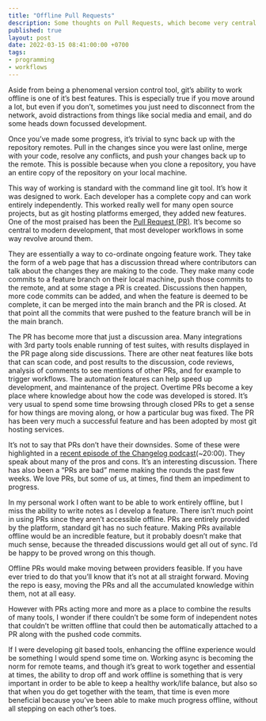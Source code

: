 ```yaml
---
title: "Offline Pull Requests"
description: Some thoughts on Pull Requests, which become very central to modern development
published: true
layout: post
date: 2022-03-15 08:41:00:00 +0700
tags:
- programming
- workflows
--- 
```

Aside from being a phenomenal version control tool, git’s ability to work offline is one of it’s best features. This is especially true if you move around a lot, but even if you don’t, sometimes you just need to disconnect from the network, avoid distractions from things like social media and email, and do some heads down focussed development.

Once you’ve made some progress, it’s trivial to sync back up with the repository remotes. Pull in the changes since you were last online, merge with your code, resolve any conflicts, and push your changes back up to the remote. This is possible because when you clone a repository, you have an entire copy of the repository on your local machine.

This way of working is standard with the command line git tool. It’s how it was designed to work. Each developer has a complete copy and can work entirely independently. This worked really well for many open source projects, but as git hosting platforms emerged, they added new features. One of the most praised has been the [Pull Request (PR)](https://docs.github.com/en/pull-requests/collaborating-with-pull-requests/proposing-changes-to-your-work-with-pull-requests/about-pull-requests). It’s become so central to modern development, that most developer workflows in some way revolve around them.

They are essentially a way to co-ordinate ongoing feature work. They take the form of a web page that has a discussion thread where contributors can talk about the changes they are making to the code. They make many code commits to a feature branch on their local machine, push those commits to the remote, and at some stage a PR is created. Discussions then happen, more code commits can be added, and when the feature is deemed to be complete, it can be merged into the main branch and the PR is closed. At that point all the commits that were pushed to the feature branch will be in the main branch.

The PR has become more that just a discussion area. Many integrations with 3rd party tools enable running of test suites, with results displayed in the PR page along side discussions. There are other neat features like bots that can scan code, and post results to the discussion, code reviews, analysis of comments to see mentions of other PRs, and for example to trigger workflows. The automation features can help speed up development, and maintenance of the project. Overtime PRs become a key place where knowledge about how the code was developed is stored. It’s very usual to spend some time browsing through closed PRs to get a sense for how things are moving along, or how a particular bug was fixed. The PR has been very much a successful feature and has been adopted by most git hosting services.

It’s not to say that PRs don’t have their downsides. Some of these were highlighted in a [recent episode of the Changelog podcast](https://changelog.com/podcast/483)(~20:00). They speak about many of the pros and cons. It’s an interesting discussion. There has also been a “PRs are bad” meme making the rounds the past few weeks. We love PRs, but some of us, at times, find them an impediment to progress.

In my personal work I often want to be able to work entirely offline, but I miss the ability to write notes as I develop a feature. There isn’t much point in using PRs since they aren’t accessible offline. PRs are entirely provided by the platform, standard git has no such feature. Making PRs available offline would be an incredible feature, but it probably doesn’t make that much sense, because the threaded discussions would get all out of sync. I’d be happy to be proved wrong on this though.

Offline PRs would make moving between providers feasible. If you have ever tried to do that you’ll know that it’s not at all straight forward. Moving the repo is easy, moving the PRs and all the accumulated knowledge within them, not at all easy.

However with PRs acting more and more as a place to combine the results of many tools, I wonder if there couldn’t be some form of independent notes that couldn’t be written offline that could then be automatically attached to a PR along with the pushed code commits.

If I were developing git based tools, enhancing the offline experience would be something I would spend some time on. Working async is becoming the norm for remote teams, and though it’s great to work together and essential at times, the ability to drop off and work offline is something that is very important in order to be able to keep a healthy work/life balance, but also so that when you do get together with the team, that time is even more beneficial because you’ve been able to make much progress offline, without all stepping on each other’s toes.
